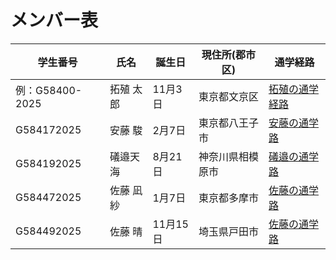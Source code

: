 # メンバー表

|学生番号|氏名|誕生日|現住所(郡市区)|通学経路|
|---|---|---|---|---|
|例：G58400-2025|拓殖 太郎|11月3日|東京都文京区|[拓殖の通学経路](route00.md)|
|G584172025|安藤 駿|2月7日|東京都八王子市| [安藤の通学路](route01.md)|
|G584192025|礒邉天海|8月21日|神奈川県相模原市| [礒邉の通学路](route02.md)|
|G584472025|佐藤 凪紗|1月7日|東京都多摩市| [佐藤の通学路](route03.md)|
|G584492025|佐藤 晴|11月15日|埼玉県戸田市| [佐藤の通学路](route04.md)|
